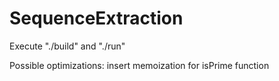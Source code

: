 # SequenceExtraction
Execute "./build" and "./run"

Possible optimizations: insert memoization for isPrime function
